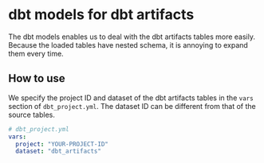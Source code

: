 # dbt models for dbt artifacts
The dbt models enables us to deal with the dbt artifacts tables more easily.
Because the loaded tables have nested schema, it is annoying to expand them every time.

## How to use

We specify the project ID and dataset of the dbt artifacts tables in the `vars` section of `dbt_project.yml`.
The dataset ID can be different from that of the source tables.

```yaml
# dbt_project.yml
vars:
  project: "YOUR-PROJECT-ID"
  dataset: "dbt_artifacts"
```
